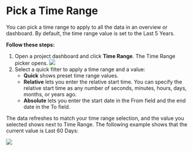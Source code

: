 # Pick a Time Range

You can pick a time range to apply to all the data in an overview or dashboard. By default, the time range value is set to the Last 5 Years.

**Follow these steps:**

1. Open a project dashboard and click **Time Range**. The Time Range picker opens. ![](../.gitbook/assets/timerangepicker.png)
2. Select a quick filter to apply a time range and a value: 
   * **Quick** shows preset time range values.
   * **Relative** lets you enter the relative start time. You can specify the relative start time as any number of seconds, minutes, hours, days, months, or years ago.
   * **Absolute** lets you enter the start date in the From field and the end date in the To field.

The data refreshes to match your time range selection, and the value you selected shows next to Time Range. The following example shows that the current value is Last 60 Days:

![](../.gitbook/assets/7408787.png)

